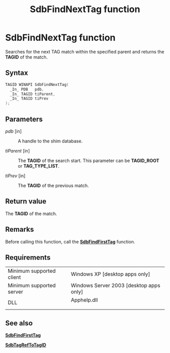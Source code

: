 ﻿---
Description: 'Searches for the next TAG match within the specified parent and returns the TAGID of the match.'
ms.assetid: 'c96aa1c1-b0e6-49f5-9f74-7d0e050bee3b'
title: SdbFindNextTag function
---

# SdbFindNextTag function

Searches for the next TAG match within the specified parent and returns the **TAGID** of the match.

## Syntax


```C++
TAGID WINAPI SdbFindNextTag(
  _In_ PDB   pdb,
  _In_ TAGID tiParent,
  _In_ TAGID tiPrev
);
```



## Parameters

<dl> <dt>

*pdb* \[in\]
</dt> <dd>

A handle to the shim database.

</dd> <dt>

*tiParent* \[in\]
</dt> <dd>

The **TAGID** of the search start. This parameter can be **TAGID\_ROOT** or **TAG\_TYPE\_LIST**.

</dd> <dt>

*tiPrev* \[in\]
</dt> <dd>

The **TAGID** of the previous match.

</dd> </dl>

## Return value

The **TAGID** of the match.

## Remarks

Before calling this function, call the [**SdbFindFirstTag**](sdbfindfirsttag.md) function.

## Requirements



|                                     |                                                                                        |
|-------------------------------------|----------------------------------------------------------------------------------------|
| Minimum supported client<br/> | Windows XP \[desktop apps only\]<br/>                                            |
| Minimum supported server<br/> | Windows Server 2003 \[desktop apps only\]<br/>                                   |
| DLL<br/>                      | <dl> <dt>Apphelp.dll</dt> </dl> |



## See also

<dl> <dt>

[**SdbFindFirstTag**](sdbfindfirsttag.md)
</dt> <dt>

[**SdbTagRefToTagID**](sdbtagreftotagid.md)
</dt> </dl>

 

 





